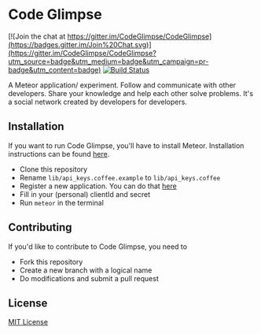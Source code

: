 # Code Glimpse

[![Join the chat at https://gitter.im/CodeGlimpse/CodeGlimpse](https://badges.gitter.im/Join%20Chat.svg)](https://gitter.im/CodeGlimpse/CodeGlimpse?utm_source=badge&utm_medium=badge&utm_campaign=pr-badge&utm_content=badge)
[![Build Status](https://travis-ci.org/CodeGlimpse/CodeGlimpse.svg)](https://travis-ci.org/CodeGlimpse/CodeGlimpse)

A Meteor application/ experiment. Follow and communicate with other developers. Share your knowledge and help each other solve problems. It's a social network created by developers for developers.


## Installation
If you want to run Code Glimpse, you'll have to install Meteor. Installation instructions can be found [here](https://www.meteor.com/install).

- Clone this repository
- Rename `lib/api_keys.coffee.example` to `lib/api_keys.coffee`
- Register a new application. You can do that [here](https://github.com/settings/applications/new)
- Fill in your (personal) clientId and secret
- Run `meteor` in the terminal


## Contributing
If you'd like to contribute to Code Glimpse, you need to
- Fork this repository
- Create a new branch with a logical name
- Do modifications and submit a pull request


## License
[MIT License](LICENSE)
